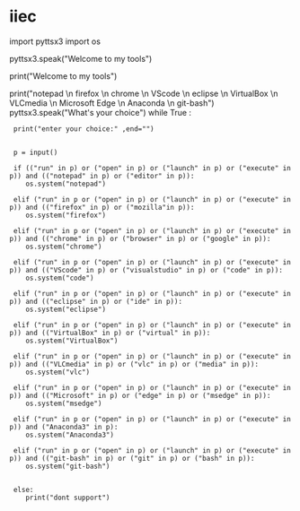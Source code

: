 # iiec
import pyttsx3
import os


pyttsx3.speak("Welcome to my tools")

print("Welcome to my tools")

print("notepad \n firefox \n chrome \n VScode \n eclipse \n VirtualBox \n VLCmedia \n Microsoft Edge \n Anaconda \n git-bash")
pyttsx3.speak("What's your choice")
while True :
     
     print("enter your choice:" ,end="")

     
     p = input()

     if (("run" in p) or ("open" in p) or ("launch" in p) or ("execute" in p)) and (("notepad" in p) or ("editor" in p)):
        os.system("notepad")
     
     elif ("run" in p or ("open" in p) or ("launch" in p) or ("execute" in p)) and (("firefox" in p) or ("mozilla"in p)):
        os.system("firefox")

     elif ("run" in p or ("open" in p) or ("launch" in p) or ("execute" in p)) and (("chrome" in p) or ("browser" in p) or ("google" in p)):
        os.system("chrome")

     elif ("run" in p or ("open" in p) or ("launch" in p) or ("execute" in p)) and (("VScode" in p) or ("visualstudio" in p) or ("code" in p)):
        os.system("code")
   
     elif ("run" in p or ("open" in p) or ("launch" in p) or ("execute" in p)) and (("eclipse" in p) or ("ide" in p)):
        os.system("eclipse")

     elif ("run" in p or ("open" in p) or ("launch" in p) or ("execute" in p)) and (("VirtualBox" in p) or ("virtual" in p)):
        os.system("VirtualBox")
     
     elif ("run" in p or ("open" in p) or ("launch" in p) or ("execute" in p)) and (("VLCmedia" in p) or ("vlc" in p) or ("media" in p)):
        os.system("vlc")

     elif ("run" in p or ("open" in p) or ("launch" in p) or ("execute" in p)) and (("Microsoft" in p) or ("edge" in p) or ("msedge" in p)):
        os.system("msedge")

     elif ("run" in p or ("open" in p) or ("launch" in p) or ("execute" in p)) and ("Anaconda3" in p):
        os.system("Anaconda3")

     elif ("run" in p or ("open" in p) or ("launch" in p) or ("execute" in p)) and (("git-bash" in p) or ("git" in p) or ("bash" in p)):
        os.system("git-bash")

     
     else:
        print("dont support")
